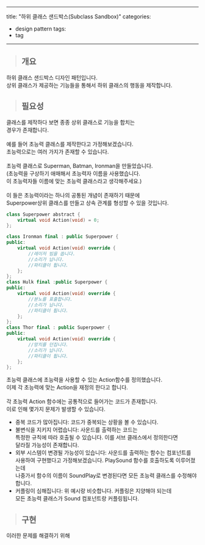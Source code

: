 
---
title: "하위 클래스 샌드박스(Subclass Sandbox)"
categories:
  - design pattern
tags:
  - tag
---
> ## 개요

하위 클래스 샌드박스 디자인 패턴입니다.<br>
상위 클래스가 제공하는 기능들을 통해서 하위 클래스의 행동을 제작합니다.
> ## 필요성

클래스를 제작하다 보면 종종 상위 클래스로 기능을 합치는<br>
경우가 존재합니다.<br>
<br>
예를 들어 초능력 클래스를 제작한다고 가정해보겠습니다.<br>
초능력으로는 여러 가지가 존재할 수 있습니다.<br>
<br>
초능력 클래스로 Superman, Batman, Ironman을 만들었습니다.<br>
(초능력을 구상하기 애매해서 초능력자 이름을 사용했습니다.<br>
이 초능력자들 이름에 맞는 초능력 클래스라고 생각해주세요.)<br>
<br>
이 들은 초능력이라는 하나의 공통된 개념이 존재하기 때문에<br>
Superpower상위 클래스를 만들고 상속 관계를 형성할 수 있을 것입니다.
```cpp
class Superpower abstract {
	virtual void Action(void) = 0;
};
```
```cpp
class Ironman final : public Superpower {
public:
	virtual void Action(void) override {
		//레이저 빔을 쏩니다.
		//소리가 납니다.
		//파티클이 튑니다.
	};
};
class Hulk final :public Superpower {
public:
	virtual void Action(void) override {
		//분노를 표출합니다.
		//소리가 납니다.
		//파티클이 튑니다.
	};
};
class Thor final : public Superpower {
public:
	virtual void Action(void) override {
		//망치를 던집니다.
		//소리가 납니다.
		//파티클이 튑니다.
	};
};
```
초능력 클래스에 초능력을 사용할 수 있는 Action함수를 정의했습니다.<br>
이제 각 초능력에 맞는 Action을 재정의 한다고 합니다.<br>
<br>
각 초능력 Action 함수에는 공통적으로 들어가는 코드가 존재합니다.<br>
이로 인해 몇가지 문제가 발생할 수 있습니다.
- 중복 코드가 많아집니다: 코드가 중복되는 상황을 볼 수 있습니다.
- 불변식을 지키지 어렵습니다: 사운드를 출력하는 코드는<br>
특정한 규칙에 따라 호출될 수 있습니다. 이를 서브 클래스에서 정의한다면<br>
달라질 가능성이 존재합니다.
- 외부 시스템이 변경될 가능성이 있습니다: 사운드를 출력하는 함수는 컴포넌트를<br>
사용하여 구현했다고 가정해보겠습니다. PlaySound 함수를 호출하도록 이루어졌는데<br>
나중가서 함수의 이름이 SoundPlay로 변경된다면 모든 초능력 클래스를 수정해야합니다.
- 커플링이 심해집니다: 위 예시랑 비슷합니다. 커플링은 지양해야 되는데<br>
모든 초능력 클래스가 Sound 컴포넌트랑 커플링됩니다.
> ## 구현

이러한 문제를 해결하기 위해
